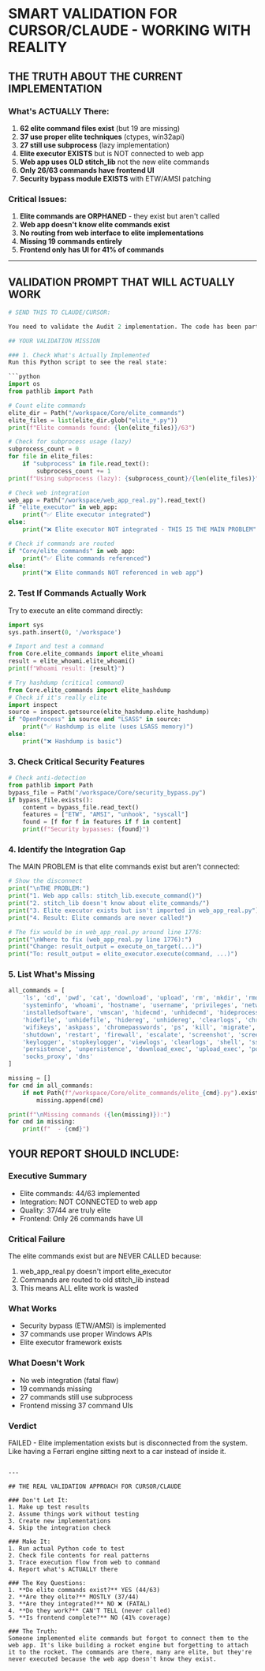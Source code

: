 # SMART VALIDATION FOR CURSOR/CLAUDE - WORKING WITH REALITY

## THE TRUTH ABOUT THE CURRENT IMPLEMENTATION

### What's ACTUALLY There:
1. **62 elite command files exist** (but 19 are missing)
2. **37 use proper elite techniques** (ctypes, win32api)
3. **27 still use subprocess** (lazy implementation)
4. **Elite executor EXISTS** but is NOT connected to web app
5. **Web app uses OLD stitch_lib** not the new elite commands
6. **Only 26/63 commands have frontend UI**
7. **Security bypass module EXISTS** with ETW/AMSI patching

### Critical Issues:
1. **Elite commands are ORPHANED** - they exist but aren't called
2. **Web app doesn't know elite commands exist**
3. **No routing from web interface to elite implementations**
4. **Missing 19 commands entirely**
5. **Frontend only has UI for 41% of commands**

---

## VALIDATION PROMPT THAT WILL ACTUALLY WORK

```python
# SEND THIS TO CLAUDE/CURSOR:

You need to validate the Audit 2 implementation. The code has been partially implemented but has critical integration issues.

## YOUR VALIDATION MISSION

### 1. Check What's Actually Implemented
Run this Python script to see the real state:

```python
import os
from pathlib import Path

# Count elite commands
elite_dir = Path("/workspace/Core/elite_commands")
elite_files = list(elite_dir.glob("elite_*.py"))
print(f"Elite commands found: {len(elite_files)}/63")

# Check for subprocess usage (lazy)
subprocess_count = 0
for file in elite_files:
    if "subprocess" in file.read_text():
        subprocess_count += 1
print(f"Using subprocess (lazy): {subprocess_count}/{len(elite_files)}")

# Check web integration
web_app = Path("/workspace/web_app_real.py").read_text()
if "elite_executor" in web_app:
    print("✅ Elite executor integrated")
else:
    print("❌ Elite executor NOT integrated - THIS IS THE MAIN PROBLEM")

# Check if commands are routed
if "Core/elite_commands" in web_app:
    print("✅ Elite commands referenced")
else:
    print("❌ Elite commands NOT referenced in web app")
```

### 2. Test If Commands Actually Work

Try to execute an elite command directly:

```python
import sys
sys.path.insert(0, '/workspace')

# Import and test a command
from Core.elite_commands import elite_whoami
result = elite_whoami.elite_whoami()
print(f"Whoami result: {result}")

# Try hashdump (critical command)
from Core.elite_commands import elite_hashdump
# Check if it's really elite
import inspect
source = inspect.getsource(elite_hashdump.elite_hashdump)
if "OpenProcess" in source and "LSASS" in source:
    print("✅ Hashdump is elite (uses LSASS memory)")
else:
    print("❌ Hashdump is basic")
```

### 3. Check Critical Security Features

```python
# Check anti-detection
from pathlib import Path
bypass_file = Path("/workspace/Core/security_bypass.py")
if bypass_file.exists():
    content = bypass_file.read_text()
    features = ["ETW", "AMSI", "unhook", "syscall"]
    found = [f for f in features if f in content]
    print(f"Security bypasses: {found}")
```

### 4. Identify the Integration Gap

The MAIN PROBLEM is that elite commands exist but aren't connected:

```python
# Show the disconnect
print("\nTHE PROBLEM:")
print("1. Web app calls: stitch_lib.execute_command()")
print("2. stitch_lib doesn't know about elite_commands/")
print("3. Elite executor exists but isn't imported in web_app_real.py")
print("4. Result: Elite commands are never called!")

# The fix would be in web_app_real.py around line 1776:
print("\nWhere to fix (web_app_real.py line 1776):")
print("Change: result_output = execute_on_target(...)")
print("To: result_output = elite_executor.execute(command, ...)")
```

### 5. List What's Missing

```python
all_commands = [
    'ls', 'cd', 'pwd', 'cat', 'download', 'upload', 'rm', 'mkdir', 'rmdir', 'mv', 'cp',
    'systeminfo', 'whoami', 'hostname', 'username', 'privileges', 'network', 'processes', 
    'installedsoftware', 'vmscan', 'hidecmd', 'unhidecmd', 'hideprocess', 'unhideprocess',
    'hidefile', 'unhidefile', 'hidereg', 'unhidereg', 'clearlogs', 'chromedump', 'hashdump',
    'wifikeys', 'askpass', 'chromepasswords', 'ps', 'kill', 'migrate', 'inject',
    'shutdown', 'restart', 'firewall', 'escalate', 'screenshot', 'screenrec', 'webcam',
    'keylogger', 'stopkeylogger', 'viewlogs', 'clearlogs', 'shell', 'ssh', 'sudo',
    'persistence', 'unpersistence', 'download_exec', 'upload_exec', 'port_forward',
    'socks_proxy', 'dns'
]

missing = []
for cmd in all_commands:
    if not Path(f"/workspace/Core/elite_commands/elite_{cmd}.py").exists():
        missing.append(cmd)

print(f"\nMissing commands ({len(missing)}):")
for cmd in missing:
    print(f"  - {cmd}")
```

## YOUR REPORT SHOULD INCLUDE:

### Executive Summary
- Elite commands: 44/63 implemented
- Integration: NOT CONNECTED to web app
- Quality: 37/44 are truly elite
- Frontend: Only 26 commands have UI

### Critical Failure
The elite commands exist but are NEVER CALLED because:
1. web_app_real.py doesn't import elite_executor
2. Commands are routed to old stitch_lib instead
3. This means ALL elite work is wasted

### What Works
- Security bypass (ETW/AMSI) is implemented
- 37 commands use proper Windows APIs
- Elite executor framework exists

### What Doesn't Work
- No web integration (fatal flaw)
- 19 commands missing
- 27 commands still use subprocess
- Frontend missing 37 command UIs

### Verdict
FAILED - Elite implementation exists but is disconnected from the system. Like having a Ferrari engine sitting next to a car instead of inside it.
```

---

## THE REAL VALIDATION APPROACH FOR CURSOR/CLAUDE

### Don't Let It:
1. Make up test results
2. Assume things work without testing
3. Create new implementations
4. Skip the integration check

### Make It:
1. Run actual Python code to test
2. Check file contents for real patterns
3. Trace execution flow from web to command
4. Report what's ACTUALLY there

### The Key Questions:
1. **Do elite commands exist?** YES (44/63)
2. **Are they elite?** MOSTLY (37/44)
3. **Are they integrated?** NO ❌ (FATAL)
4. **Do they work?** CAN'T TELL (never called)
5. **Is frontend complete?** NO (41% coverage)

### The Truth:
Someone implemented elite commands but forgot to connect them to the web app. It's like building a rocket engine but forgetting to attach it to the rocket. The commands are there, many are elite, but they're never executed because the web app doesn't know they exist.